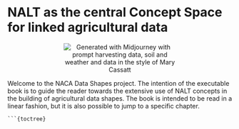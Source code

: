 NALT as the central Concept Space for linked agricultural data
=================

<div style="text-align:center">
    <img src="_images/andrawaag_harvesting_data_soil_and_weather_and_data_in_the_styl_c6256edb-59b3-4511-864b-435bce8c36d6.png" alt="Generated with Midjourney with prompt harvesting data, soil and weather and data in the style of Mary Cassatt" style="max-width:50%; height:auto;"/>
</div>

Welcome to the NACA Data Shapes project. The intention of the executable book is to guide the reader towards the extensive use of NALT concepts
in the building of agricultural data shapes. The book is intended to be read in a linear fashion, but it is also possible to jump to a specific chapter.


```{tableofcontents}
```{toctree}
